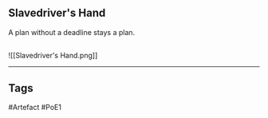 ## Slavedriver's Hand
A plan without a deadline stays a plan.
##
![[Slavedriver's Hand.png]]

---
## Tags
#Artefact
#PoE1